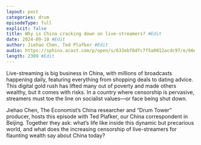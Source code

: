 ```yaml
---
layout: post
categories: drum
episodeType: full
explicit: false
title: Why is China cracking down on live-streamers? #Edit
date: 2024-09-10 #Edit
author: Jiehao Chen, Ted Plafker #Edit
audio: https://sphinx.acast.com/p/open/s/633ebf6dfc7f5a0012acdc97/e/66e05eb7ae183a61cf74322e/media.mp3?tk=eyJ1aWQiOiJDQUFTIiwidGsiOiJlT3l4Q2hjciIsImFkcyI6ZmFsc2UsInNwb25zIjpmYWxzZSwidCI6IjJlODRlMDg2LTAyZTUtNGM4MS1iZjQwLTU4NzlkZWU5YjlmZCIsImluIjoiaHR0cHM6Ly9hdGVhbS1wZWdhc3VzLXB1YmxpYy1idWNrZXQtc3RhZ2luZy5zMy1ldS13ZXN0LTEuYW1hem9uYXdzLmNvbS9hdWRpby9pbnRyb19lbXB0eS5tcDMiLCJvdXQiOiJodHRwczovL2F0ZWFtLXBlZ2FzdXMtcHVibGljLWJ1Y2tldC1zdGFnaW5nLnMzLWV1LXdlc3QtMS5hbWF6b25hd3MuY29tL2F1ZGlvL291dHJvX2VtcHR5Lm1wMyIsInN0YXR1cyI6InByaXZhdGUifQ==&sig=d9QDh61txjl0yTzACEWLf6l12TyUimaEgwnMrd-N8EY #Edit
length: 2309 #Edit
---
```

Live-streaming is big business in China, with millions of broadcasts happening daily, featuring everything from shopping deals to dating advice. This digital gold rush has lifted many out of poverty and made others wealthy, but it comes with risks. In a country where censorship is pervasive, streamers must toe the line on socialist values—or face being shut down.

Jiehao Chen, The Economist’s China researcher and “Drum Tower” producer, hosts this episode with Ted Plafker, our China correspondent in Beijing. Together they ask: what’s life like inside this dynamic but precarious world, and what does the increasing censorship of live-streamers for flaunting wealth say about China today?